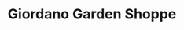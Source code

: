 ---
title: "Giordano Garden Shoppe"
url: /west-hempstead/giordano-garden-shoppe/
shop: garden centre
---